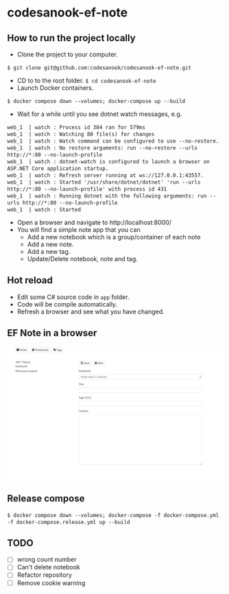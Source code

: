 # codesanook-ef-note

## How to run the project locally
- Clone the project to your computer.
```
$ git clone git@github.com:codesanook/codesanook-ef-note.git
```
- CD to to the root folder.
``
$ cd codesanook-ef-note
``
- Launch Docker containers.
```
$ docker compose down --volumes; docker-compose up --build
```
- Wait for a while until you see dotnet watch messages, e.g.
```
web_1  | watch : Process id 384 ran for 579ms
web_1  | watch : Watching 80 file(s) for changes
web_1  | watch : Watch command can be configured to use --no-restore.
web_1  | watch : No restore arguments: run --no-restore --urls http://*:80 --no-launch-profile
web_1  | watch : dotnet-watch is configured to launch a browser on ASP.NET Core application startup.
web_1  | watch : Refresh server running at ws://127.0.0.1:43557.
web_1  | watch : Started '/usr/share/dotnet/dotnet' 'run --urls http://*:80 --no-launch-profile' with process id 431
web_1  | watch : Running dotnet with the following arguments: run --urls http://*:80 --no-launch-profile
web_1  | watch : Started
```
- Open a browser and navigate to http://localhost:8000/
- You will find a simple note app that you can 
    - Add a new notebook which is a group/container of each note  
    - Add a new note.
    - Add a new tag.
    - Update/Delete notebook, note and tag.

## Hot reload
- Edit some C# source code in `app` folder. 
- Code will be compile automatically.
- Refresh a browser and see what you have changed.

## EF Note in a browser 

![ef-note-animated-screenshot.gif](ef-note-animated-screenshot.gif)

## Release compose
``` 
$ docker compose down --volumes; docker-compose -f docker-compose.yml -f docker-compose.release.yml up --build
```

## TODO
- [ ] wrong count number
- [ ] Can't delete notebook
- [ ] Refactor repository
- [ ] Remove cookie warning
